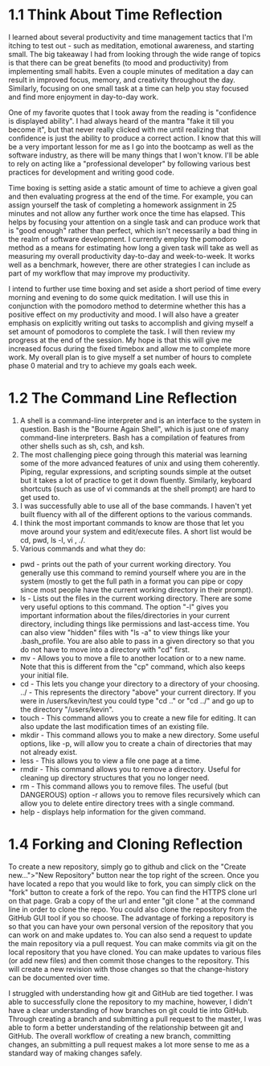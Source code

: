 # 1.1 Think About Time Reflection
I learned about several productivity and time management tactics that I'm itching to test out - such as meditation, emotional awareness, and starting small.  The big takeaway I had from looking through the wide range of topics is that there can be great benefits (to mood and productivity) from implementing small habits.  Even a couple minutes of meditation a day can result in improved focus, memory, and creativity throughout the day.  Similarly, focusing on one small task at a time can help you stay focused and find more enjoyment in day-to-day work.  

One of my favorite quotes that I took away from the reading is "confidence is displayed ability".  I had always heard of the mantra "fake it till you become it", but that never really clicked with me until realizing that confidence is just the ability to produce a correct action.  I know that this will be a very important lesson for me as I go into the bootcamp as well as the software industry, as there will be many things that I won't know.  I'll be able to rely on acting like a "professional developer" by following various best practices for development and writing good code.  

Time boxing is setting aside a static amount of time to achieve a given goal and then evaluating progress at the end of the time.  For example, you can assign yourself the task of completing a homework assignment in 25 minutes and not allow any further work once the time has elapsed.  This helps by focusing your attention on a single task and can produce work that is "good enough" rather than perfect, which isn't necessarily a bad thing in the realm of software development.  I currently employ the pomodoro method as a means for estimating how long a given task will take as well as measuring my overall productivity day-to-day and week-to-week.  It works well as a benchmark, however, there are other strategies I can include as part of my workflow that may improve my productivity.

I intend to further use time boxing and set aside a short period of time every morning and evening to do some quick meditation.  I will use this in conjunction with the pomodoro method to determine whether this has a positive effect on my productivity and mood.  I will also have a greater emphasis on explicitly writing out tasks to accomplish and giving myself a set amount of pomodoros to complete the task.  I will then review my progress at the end of the session.  My hope is that this will give me increased focus during the fixed timebox and allow me to complete more work.  My overall plan is to give myself a set number of hours to complete phase 0 material and try to achieve my goals each week.  

# 1.2 The Command Line Reflection
1. A shell is a command-line interpreter and is an interface to the system in question.  Bash is the "Bourne Again Shell", which is just one of many command-line interpreters.  Bash has a compilation of features from other shells such as sh, csh, and ksh.
2. The most challenging piece going through this material was learning some of the more advanced features of unix and using them coherently.  Piping, regular expressions, and scripting sounds simple at the outset but it takes a lot of practice to get it down fluently.  Similarly, keyboard shortcuts (such as use of vi commands at the shell prompt) are hard to get used to.
3. I was successfully able to use all of the base commands.  I haven't yet built fluency with all of the different options to the various commands.
4. I think the most important commands to know are those that let you move around your system and edit/execute files.  A short list would be cd, pwd, ls -l, vi <filename>, ./<executable>.
5. Various commands and what they do:
  * pwd - prints out the path of your current working directory.  You generally use this command to remind yourself where you are in the system (mostly to get the full path in a format you can pipe or copy since most people have the current working directory in their prompt).
  * ls - Lists out the files in the current working directory.  There are some very useful options to this command.  The option "-l" gives you important information about the files/directories in your current directory, including things like permissions and last-access time.  You can also view "hidden" files with "ls -a" to view things like your .bash_profile.  You are also able to pass in a given directory so that you do not have to move into a directory with "cd" first.
  * mv - Allows you to move a file to another location or to a new name.  Note that this is different from the "cp" command, which also keeps your initial file.  
  * cd - This lets you change your directory to a directory of your choosing.
../ - This represents the directory "above" your current directory.  If you were in /users/kevin/test you could type "cd .." or "cd ../" and go up to the directory "/users/kevin".
  * touch - This command allows you to create a new file for editing.  It can also update the last modification times of an existing file.
  * mkdir - This command allows you to make a new directory.  Some useful options, like -p, will allow you to create a chain of directories that may not already exist.
  * less - This allows you to view a file one page at a time.
  * rmdir - This command allows you to remove a directory.  Useful for cleaning up directory structures that you no longer need.
  * rm - This command allows you to remove files.  The useful (but DANGEROUS) option -r allows you to remove files recursively which can allow you to delete entire directory trees with a single command.
  * help - displays help information for the given command.

# 1.4 Forking and Cloning Reflection
To create a new repository, simply go to github and click on the "Create new...">"New Repository" button near the top right of the screen.  Once you have located a repo that you would like to fork, you can simply click on the "fork" button to create a fork of the repo.  You can find the HTTPS clone url on that page.  Grab a copy of the url and enter "git clone <url>" at the command line in order to clone the repo.  You could also clone the repository from the GitHub GUI tool if you so choose.  The advantage of forking a repository is so that you can have your own personal version of the repository that you can work on and make updates to.  You can also send a request to update the main repository via a pull request.   You can make commits via git on the local repository that you have cloned.  You can make updates to various files (or add new files) and then commit those changes to the repository.  This will create a new revision with those changes so that the change-history can be documented over time.

I struggled with understanding how git and GitHub are tied together.  I was able to successfully clone the repository to my machine, however, I didn't have a clear understanding of how branches on git could tie into GitHub.  Through creating a branch and submitting a pull request to the master, I was able to form a better understanding of the relationship between git and GitHub.  The overall workflow of creating a new branch, committing changes, an submitting a pull request makes a lot more sense to me as a standard way of making changes safely.  
